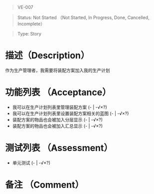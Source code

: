 > VE-007

> Status: Not Started （Not Started, In Progress, Done, Cancelled, Incomplete）

> Type: Story

# 描述（Description）
作为生产管理者，我需要将装配方案加入我的生产计划

# 功能列表 （Acceptance）
* 我可以在生产计划列表里管理装配方案 (- | -√×?)
* 我可以在生产计划列表里设置装配方案相关的蓝图 (- | -√×?)
* 装配方案的物品也会被加入分层显示 (- | -√×?)
* 装配方案的物品也会被加入汇总显示 (- | -√×?)

# 测试列表 （Assessment）
* 单元测试 (- | -√×?)

# 备注 （Comment）

